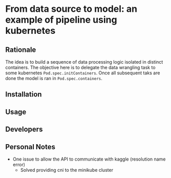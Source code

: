 # From data source to model: an example of pipeline using kubernetes

## Rationale

The idea is to build a sequence of data processing logic isolated in distinct containers. The objective here is to
delegate the data wrangling task to some kubernetes `Pod.spec.initContainers`. Once all subsequent taks are done the model
is ran in `Pod.spec.containers`.

## Installation

## Usage

## Developers

## Personal Notes

- One issue to allow the API to communicate with kaggle (resolution name error)
  - Solved providing cni to the minikube cluster
